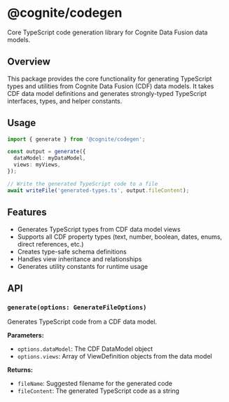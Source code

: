 # @cognite/codegen

Core TypeScript code generation library for Cognite Data Fusion data models.

## Overview

This package provides the core functionality for generating TypeScript types and utilities from Cognite Data Fusion (CDF) data models. It takes CDF data model definitions and generates strongly-typed TypeScript interfaces, types, and helper constants.

## Usage

```typescript
import { generate } from '@cognite/codegen';

const output = generate({
  dataModel: myDataModel,
  views: myViews,
});

// Write the generated TypeScript code to a file
await writeFile('generated-types.ts', output.fileContent);
```

## Features

- Generates TypeScript types from CDF data model views
- Supports all CDF property types (text, number, boolean, dates, enums, direct references, etc.)
- Creates type-safe schema definitions
- Handles view inheritance and relationships
- Generates utility constants for runtime usage

## API

### `generate(options: GenerateFileOptions)`

Generates TypeScript code from a CDF data model.

**Parameters:**
- `options.dataModel`: The CDF DataModel object
- `options.views`: Array of ViewDefinition objects from the data model

**Returns:**
- `fileName`: Suggested filename for the generated code
- `fileContent`: The generated TypeScript code as a string
